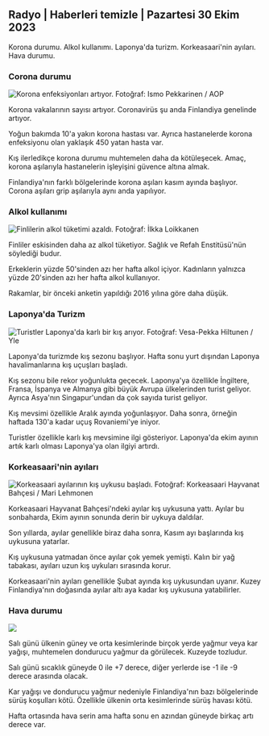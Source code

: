 ## Radyo \| Haberleri temizle \| Pazartesi 30 Ekim 2023

Korona durumu. Alkol kullanımı. Laponya'da turizm. Korkeasaari'nin ayıları. Hava durumu.

### Corona durumu

![Korona enfeksiyonları artıyor. Fotoğraf: Ismo Pekkarinen / AOP](https://images.cdn.yle.fi/image/upload/c_crop,h_1992,w_3543,x_0,y_232/ar_1.7777777777777777,c_fill,g_faces,h_675,w_1200/dpr_1.0/q_auto:eco/f_auto/fl_lossy/v1698673937/39-1193332653fb40a9c4a2)

Korona vakalarının sayısı artıyor. Coronavirüs şu anda Finlandiya genelinde artıyor.

Yoğun bakımda 10'a yakın korona hastası var. Ayrıca hastanelerde korona enfeksiyonu olan yaklaşık 450 yatan hasta var.

Kış ilerledikçe korona durumu muhtemelen daha da kötüleşecek. Amaç, korona aşılarıyla hastanelerin işleyişini güvence altına almak.

Finlandiya'nın farklı bölgelerinde korona aşıları kasım ayında başlıyor. Corona aşıları grip aşılarıyla aynı anda yapılıyor.

### Alkol kullanımı

![Finlilerin alkol tüketimi azaldı. Fotoğraf: İlkka Loikkanen](https://images.cdn.yle.fi/image/upload/c_crop,h_2160,w_3840,x_0,y_325/ar_1.7777777777777777,c_fill,g_faces,h_675,w_1200/dpr_1.0/q_auto:eco/f_auto/fl_lossy/v1682602904/39-1105424644a7b35b4046)

Finliler eskisinden daha az alkol tüketiyor. Sağlık ve Refah Enstitüsü'nün söylediği budur.

Erkeklerin yüzde 50'sinden azı her hafta alkol içiyor. Kadınların yalnızca yüzde 20'sinden azı her hafta alkol kullanıyor.

Rakamlar, bir önceki anketin yapıldığı 2016 yılına göre daha düşük.

### Laponya'da Turizm

![Turistler Laponya'da karlı bir kış arıyor. Fotoğraf: Vesa-Pekka Hiltunen / Yle](https://images.cdn.yle.fi/image/upload/c_crop,h_3375,w_6000,x_0,y_473/ar_1.77777777777777777,c_fill,g_faces,h_675,w_1200/dpr_1.0/q_auto:eco/f_auto/fl_lossy/v1673250132/39-105687963bbc441bd57b)

Laponya'da turizmde kış sezonu başlıyor. Hafta sonu yurt dışından Laponya havalimanlarına kış uçuşları başladı.

Kış sezonu bile rekor yoğunlukta geçecek. Laponya'ya özellikle İngiltere, Fransa, İspanya ve Almanya gibi büyük Avrupa ülkelerinden turist geliyor. Ayrıca Asya'nın Singapur'undan da çok sayıda turist geliyor.

Kış mevsimi özellikle Aralık ayında yoğunlaşıyor. Daha sonra, örneğin haftada 130'a kadar uçuş Rovaniemi'ye iniyor.

Turistler özellikle karlı kış mevsimine ilgi gösteriyor. Laponya'da ekim ayının artık karlı olması Laponya'ya olan ilgiyi artırdı.

### Korkeasaari'nin ayıları

![Korkeasaari ayılarının kış uykusu başladı. Fotoğraf: Korkeasaari Hayvanat Bahçesi / Mari Lehmonen](https://images.cdn.yle.fi/image/upload/c_crop,h_3239,w_5759,x_0,y_0/ar_1.7777777777777777,c_fill,g_faces,h_675,w_1200/dpr_1.0/q_auto:eco/f_auto/fl_lossy/v1698664391/39-1193141653f687431ff4)

Korkeasaari Hayvanat Bahçesi'ndeki ayılar kış uykusuna yattı. Ayılar bu sonbaharda, Ekim ayının sonunda derin bir uykuya daldılar.

Son yıllarda, ayılar genellikle biraz daha sonra, Kasım ayı başlarında kış uykusuna yatarlar.

Kış uykusuna yatmadan önce ayılar çok yemek yemişti. Kalın bir yağ tabakası, ayıları uzun kış uykuları sırasında korur.

Korkeasaari'nin ayıları genellikle Şubat ayında kış uykusundan uyanır. Kuzey Finlandiya'nın doğasında ayılar altı aya kadar kış uykusuna yatabilirler.

### Hava durumu

![](https://images.cdn.yle.fi/image/upload/c_crop,h_1080,w_1919,x_0,y_0/ar_1.7777777777777777,c_fill,g_faces,h_675,w_1200/dpr_1.0/q_auto:eco/f_auto/fl_lossy/v1698681609/39-1193390653fd2ed08682)

Salı günü ülkenin güney ve orta kesimlerinde birçok yerde yağmur veya kar yağışı, muhtemelen dondurucu yağmur da görülecek. Kuzeyde tozludur.

Salı günü sıcaklık güneyde 0 ile +7 derece, diğer yerlerde ise -1 ile -9 derece arasında olacak.

Kar yağışı ve dondurucu yağmur nedeniyle Finlandiya'nın bazı bölgelerinde sürüş koşulları kötü. Özellikle ülkenin orta kesimlerinde sürüş havası kötü.

Hafta ortasında hava serin ama hafta sonu en azından güneyde birkaç artı derece var.